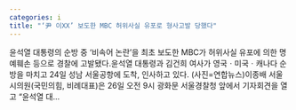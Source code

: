 ```yaml
---
categories: i
title: "‘尹 이XX’ 보도한 MBC 허위사실 유포로 형사고발 당했다"
---
```

 윤석열 대통령의 순방 중 ‘비속어 논란’을 최초 보도한 MBC가 허위사실 유포에 의한 명예훼손 등으로 경찰에 고발됐다.윤석열 대통령과 김건희 여사가 영국ㆍ미국ㆍ캐나다 순방을 마치고 24일 성남 서울공항에 도착,  인사하고 있다. (사진=연합뉴스)이종배 서울시의원(국민의힘, 비례대표)은 26일 오전 9시 광화문 서울경찰청 앞에서 기자회견을 열고 “윤석열 대...